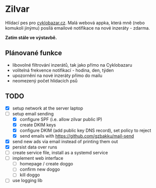 # Zilvar

Hlídací pes pro [cyklobazar.cz](https://www.cyklobazar.cz/). Malá webová appka, která mně (nebo komukoli jinýmu) posílá emailové notifikace na nové inzeráty - zdarma.

**Zatím stále ve výstavbě.**

## Plánované funkce

- libovolné filtrování inzerátů, tak jako přímo na Cyklobazaru
- volitelná frekvence notifikací - hodina, den, týden
- upozornění na nové inzeráty přímo do mailu
- neomezený počet hlídacích psů

## TODO

- [x] setup network at the server laptop
- [ ] setup email sending
  - [x] configure SPF (i.e. allow zilvar public IP)
  - [x] create DKIM keys
  - [x] configure DKIM (add public key DNS record), set policy to reject
  - [x] send emails with https://github.com/gzbakku/mail-send
- [x] send new ads via email instead of printing them out
- [x] persist data over runs
- [ ] create service file, install as a systemd service
- [ ] implement web interface
  - [ ] homepage / create doggo
  - [ ] confirm new doggo
  - [ ] kill doggo
- [ ] use logging lib
